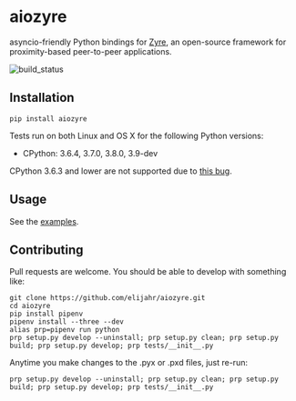 # aiozyre
asyncio-friendly Python bindings for [Zyre](https://github.com/zeromq/zyre), an open-source framework for proximity-based peer-to-peer applications.

![build_status](https://travis-ci.org/elijahr/aiozyre.svg?branch=master)

## Installation

```shell
pip install aiozyre
```

Tests run on both Linux and OS X for the following Python versions:
* CPython: 3.6.4, 3.7.0, 3.8.0, 3.9-dev

CPython 3.6.3 and lower are not supported due to [this bug](https://bugs.python.org/issue20891).

## Usage

See the [examples](https://github.com/elijahr/aiozyre/tree/master/examples).

## Contributing

Pull requests are welcome. You should be able to develop with something like:

```
git clone https://github.com/elijahr/aiozyre.git
cd aiozyre
pip install pipenv
pipenv install --three --dev
alias prp=pipenv run python
prp setup.py develop --uninstall; prp setup.py clean; prp setup.py build; prp setup.py develop; prp tests/__init__.py
```

Anytime you make changes to the .pyx or .pxd files, just re-run:
```
prp setup.py develop --uninstall; prp setup.py clean; prp setup.py build; prp setup.py develop; prp tests/__init__.py
```
